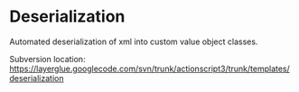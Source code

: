# Deserialization #

Automated deserialization of xml into custom value object classes.

Subversion location: https://layerglue.googlecode.com/svn/trunk/actionscript3/trunk/templates/deserialization